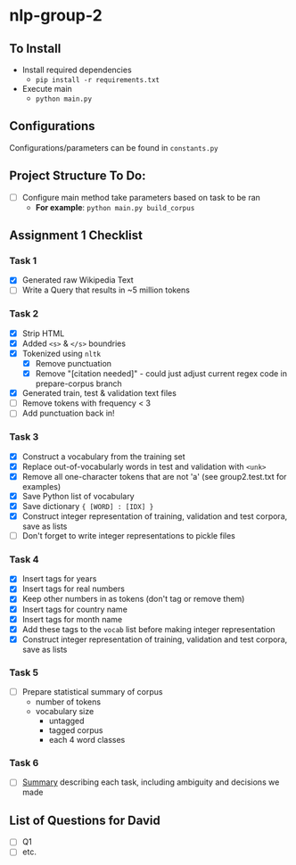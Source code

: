 # nlp-group-2

## To Install
* Install required dependencies
    - `pip install -r requirements.txt`
* Execute main
    - `python main.py`

## Configurations
Configurations/parameters can be found in `constants.py`

## Project Structure To Do:
- [ ] Configure main method take parameters based on task to be ran
    * **For example**: `python main.py build_corpus`
    
## Assignment 1 Checklist
### Task 1
- [x] Generated raw Wikipedia Text
- [ ] Write a Query that results in ~5 million tokens

### Task 2
- [x] Strip HTML
- [x] Added `<s>` & `</s>` boundries
- [x] Tokenized using `nltk`
    - [x] Remove punctuation
    - [x] Remove "[citation needed]" - could just adjust current regex code in prepare-corpus branch
- [x] Generated train, test & validation text files
- [ ] Remove tokens with frequency < 3
- [ ] Add punctuation back in!

### Task 3
- [x] Construct a vocabulary from the training set
- [x] Replace out-of-vocabularly words in test and validation with `<unk>`
- [x] Remove all one-character tokens that are not 'a' (see group2.test.txt for examples)
- [x] Save Python list of vocabulary
- [x] Save dictionary `{ [WORD] : [IDX] }`
- [x] Construct integer representation of training, validation and test corpora, save as lists
- [ ] Don't forget to write integer representations to pickle files

### Task 4
- [x] Insert tags for years
- [x] Insert tags for real numbers
- [x] Keep other numbers in as tokens (don't tag or remove them)
- [x] Insert tags for country name
- [x] Insert tags for month name
- [x] Add these tags to the `vocab` list before making integer representation
- [x] Construct integer representation of training, validation and test corpora, save as lists

### Task 5
- [ ] Prepare statistical summary of corpus
    - number of tokens
    - vocabulary size
        - untagged
        - tagged corpus
        - each 4 word classes

### Task 6
- [ ] [Summary](https://docs.google.com/document/d/1dFqweNHXq2So4Abm2NIHZwCo0SC6XjwCwIdu5MjohlQ/edit) describing each task, including ambiguity and decisions we made 
    
## List of Questions for David
- [ ] Q1
- [ ] etc.
